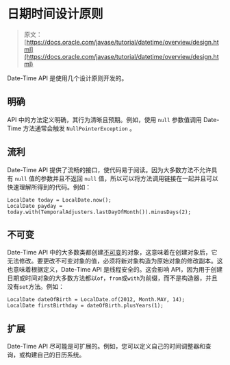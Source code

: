 # 日期时间设计原则

> 原文： [https://docs.oracle.com/javase/tutorial/datetime/overview/design.html](https://docs.oracle.com/javase/tutorial/datetime/overview/design.html)

Date-Time API 是使用几个设计原则开发的。

## 明确

API 中的方法定义明确，其行为清晰且预期。例如，使用 `null` 参数值调用 Date-Time 方法通常会触发 `NullPointerException` 。

## 流利

Date-Time API 提供了流畅的接口，使代码易于阅读。因为大多数方法不允许具有 `null` 值的参数并且不返回 `null` 值，所以可以将方法调用链接在一起并且可以快速理解所得到的代码。例如：

```
LocalDate today = LocalDate.now();
LocalDate payday = today.with(TemporalAdjusters.lastDayOfMonth()).minusDays(2);

```

## 不可变

Date-Time API 中的大多数类都创建[不可变](../../essential/concurrency/immutable.html)的对象，这意味着在创建对象后，它无法修改。要更改不可变对象的值，必须将新对象构造为原始对象的修改副本。这也意味着根据定义，Date-Time API 是线程安全的。这会影响 API，因为用于创建日期或时间对象的大多数方法都以`of`，`from`或`with`为前缀，而不是构造器，并且没有`set`方法。例如：

```
LocalDate dateOfBirth = LocalDate.of(2012, Month.MAY, 14);
LocalDate firstBirthday = dateOfBirth.plusYears(1);

```

## 扩展

Date-Time API 尽可能是可扩展的。例如，您可以定义自己的时间调整器和查询，或构建自己的日历系统。